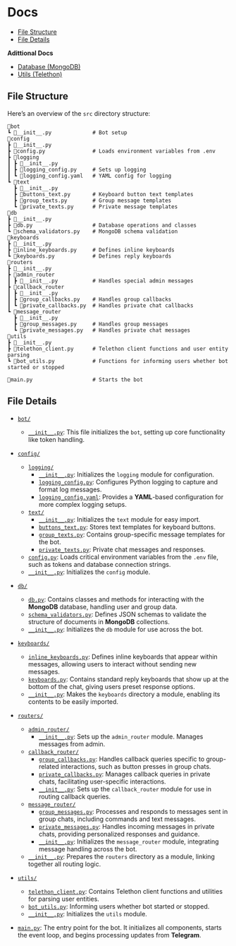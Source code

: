 # Docs
- [File Structure](#file-structure)
- [File Details](#file-details)

**Adittional Docs**
- [Database (MongoDB)](db/README.md)
- [Utils (Telethon)](utils/README.md)

## File Structure
Here’s an overview of the `src` directory structure:

```plaintext
📂bot
┗ 📜__init__.py             # Bot setup
📂config
┣ 📜__init__.py 
┣ 📜config.py               # Loads environment variables from .env
┣ 📂logging
┃ ┣ 📜__init__.py           
┃ ┣ 📜logging_config.py     # Sets up logging
┃ ┗ 📜logging_config.yaml   # YAML config for logging
┗ 📂text
  ┣ 📜__init__.py          
  ┣ 📜buttons_text.py       # Keyboard button text templates
  ┣ 📜group_texts.py        # Group message templates
  ┗ 📜private_texts.py      # Private message templates
📂db
┣ 📜__init__.py  
┣ 📜db.py                   # Database operations and classes
┗ 📜schema_validators.py    # MongoDB schema validation           
📂keyboards
┣ 📜__init__.py  
┣ 📜inline_keyboards.py     # Defines inline keyboards
┗ 📜keyboards.py            # Defines reply keyboards       
📂routers
┣ 📜__init__.py  
┣ 📂admin_router
┃ ┣ 📜__init__.py           # Handles special admin messages
┣ 📂callback_router
┃ ┣ 📜__init__.py  
┃ ┣ 📜group_callbacks.py    # Handles group callbacks
┃ ┗ 📜private_callbacks.py  # Handles private chat callbacks         
┗ 📂message_router
  ┣ 📜__init__.py  
  ┣ 📜group_messages.py     # Handles group messages
  ┗ 📜private_messages.py   # Handles private chat messages
📂utils
┣ 📜__init__.py  
┣ 📜telethon_client.py      # Telethon client functions and user entity parsing      
┗ 📜bot_utils.py            # Functions for informing users whether bot started or stopped      

📜main.py                   # Starts the bot
```

## File Details

- [`bot/`](./bot)
  - [`__init__.py`](./bot/__init__.py): This file initializes the `bot`, setting up core functionality like token handling.

- [`config/`](./config)
  - [`logging/`](./config/logging)
    - [`__init__.py`](./config/logging/__init__.py): Initializes the `logging` module for configuration.
    - [`logging_config.py`](config/logging/logging_config.py): Configures Python logging to capture and format log messages.
    - [`logging_config.yaml`](config/logging/logging_config.yaml): Provides a **YAML**-based configuration for more complex logging setups.
  - [`text/`](./config/text)
    - [`__init__.py`](./config/text/__init__.py): Initializes the `text` module for easy import.
    - [`buttons_text.py`](./config/text/buttons_text.py): Stores text templates for keyboard buttons.
    - [`group_texts.py`](./config/text/group_texts.py): Contains group-specific message templates for the bot.
    - [`private_texts.py`](./config/text/private_texts.py): Private chat messages and responses.
  - [`config.py`](./config/config.py): Loads critical environment variables from the `.env` file, such as tokens and database connection strings.
  - [`__init__.py`](./config/logging/__init__.py): Initializes the `config` module.
  
- [`db/`](./db)
  - [`db.py`](./db/db.py): Contains classes and methods for interacting with the **MongoDB** database, handling user and group data.
  - [`schema_validators.py`](./db/schema_validators.py): Defines JSON schemas to validate the structure of documents in **MongoDB** collections.
  - [`__init__.py`](./db/__init__.py): Initializes the `db` module for use across the bot.

- [`keyboards/`](./keyboards)
  - [`inline_keyboards.py`](./keyboards/inline_keyboards.py): Defines inline keyboards that appear within messages, allowing users to interact without sending new messages.
  - [`keyboards.py`](./keyboards/keyboards.py): Contains standard reply keyboards that show up at the bottom of the chat, giving users preset response options.
  - [`__init__.py`](./keyboards/__init__.py): Makes the `keyboards` directory a module, enabling its contents to be easily imported.

- [`routers/`](./routers)
  - [`admin_router/`](./routers/admin_router)
    - [`__init__.py`](./routers/callback_routers/__init__.py): Sets up the `admin_router` module. Manages messages from admin.
  - [`callback_router/`](./routers/callback_router)
    - [`group_callbacks.py`](./routers/callback_routers/group_callbacks.py): Handles callback queries specific to group-related interactions, such as button presses in group chats.
    - [`private_callbacks.py`](./routers/callback_routers/private_callbacks.py): Manages callback queries in private chats, facilitating user-specific interactions.
    - [`__init__.py`](./routers/callback_routers/__init__.py): Sets up the `callback_router` module for use in routing callback queries.
  - [`message_router/`](./routers/message_router)
    - [`group_messages.py`](./routers/message_routers/group_messages.py): Processes and responds to messages sent in group chats, including commands and text messages.
    - [`private_messages.py`](./routers/message_routers/private_messages.py): Handles incoming messages in private chats, providing personalized responses and guidance.
    - [`__init__.py`](./routers/message_routers/__init__.py): Initializes the `message_router` module, integrating message handling across the bot.
  - [`__init__.py`](./routers/__init__.py): Prepares the `routers` directory as a module, linking together all routing logic.

- [`utils/`](./utils)
  - [`telethon_client.py`](./utils/telethon_client.py): Contains Telethon client functions and utilities for parsing user entities.
  - [`bot_utils.py`](./utils/bot_utils.py): Informing users whether bot started or stopped.
  - [`__init__.py`](./utils/__init__.py): Initializes the `utils` module.

- [`main.py`](./main.py): The entry point for the bot. It initializes all components, starts the event loop, and begins processing updates from **Telegram**.
